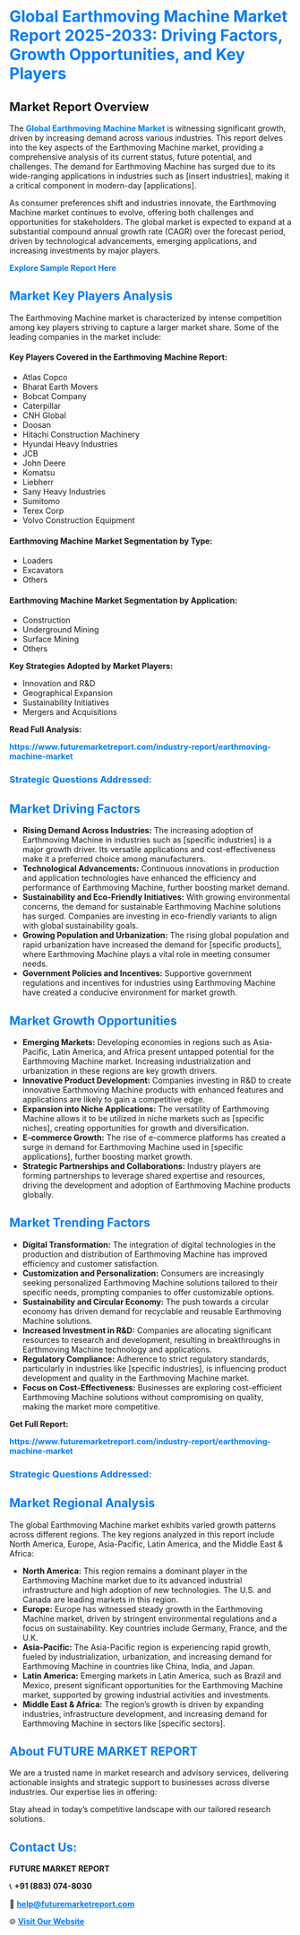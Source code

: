 <h1 style="color: #007BFF;">Global Earthmoving Machine Market Report 2025-2033: Driving Factors, Growth Opportunities, and Key Players</h1>

<section id="overview">
<h2>Market Report Overview</h2>
<p>The <a href="https://www.futuremarketreport.com/industry-report/earthmoving-machine-market" style="color: #007BFF; text-decoration: none;"><strong>Global Earthmoving Machine Market</strong></a> is witnessing significant growth, driven by increasing demand across various industries. This report delves into the key aspects of the Earthmoving Machine market, providing a comprehensive analysis of its current status, future potential, and challenges. The demand for Earthmoving Machine has surged due to its wide-ranging applications in industries such as [insert industries], making it a critical component in modern-day [applications].</p>
<p>As consumer preferences shift and industries innovate, the Earthmoving Machine market continues to evolve, offering both challenges and opportunities for stakeholders. The global market is expected to expand at a substantial compound annual growth rate (CAGR) over the forecast period, driven by technological advancements, emerging applications, and increasing investments by major players.</p>
</section>

<section id="overview">
<p><a href="https://www.futuremarketreport.com/request-sample/reportId=53630" style="color: #007BFF; text-decoration: none;"><strong>Explore Sample Report Here</strong></a></p>
</section>

<section id="key-players">
<h2 style="color: #007BFF;">Market Key Players Analysis</h2>
<p>The Earthmoving Machine market is characterized by intense competition among key players striving to capture a larger market share. Some of the leading companies in the market include:</p>
<h4>Key Players Covered in the Earthmoving Machine Report:</h4>
<ul><li>Atlas Copco</li><li>Bharat Earth Movers</li><li>Bobcat Company</li><li>Caterpillar</li><li>CNH Global</li><li>Doosan</li><li>Hitachi Construction Machinery</li><li>Hyundai Heavy Industries</li><li>JCB</li><li>John Deere</li><li>Komatsu</li><li>Liebherr</li><li>Sany Heavy Industries</li><li>Sumitomo</li><li>Terex Corp</li><li>Volvo Construction Equipment</li></ul>
<h4>Earthmoving Machine Market Segmentation by Type:</h4>
<ul><li>Loaders</li><li>Excavators</li><li>Others</li></ul>

<h4>Earthmoving Machine Market Segmentation by Application:</h4>
<ul><li>Construction</li><li>Underground Mining</li><li>Surface Mining</li><li>Others</li></ul>
<p><strong>Key Strategies Adopted by Market Players:</strong></p>
<ul>
<li>Innovation and R&D</li>
<li>Geographical Expansion</li>
<li>Sustainability Initiatives</li>
<li>Mergers and Acquisitions</li>
</ul>
</section>

<section>
<p><strong>Read Full Analysis: </strong></p><a href="https://www.futuremarketreport.com/industry-report/earthmoving-machine-market" style="color: #007BFF; text-decoration: none;"><strong>https://www.futuremarketreport.com/industry-report/earthmoving-machine-market</strong></a>
<h3 style="color: #007BFF;">Strategic Questions Addressed:</h3>
</section>

<section id="driving-factors">
<h2 style="color: #007BFF;">Market Driving Factors</h2>
<ul>
<li><strong>Rising Demand Across Industries:</strong> The increasing adoption of Earthmoving Machine in industries such as [specific industries] is a major growth driver. Its versatile applications and cost-effectiveness make it a preferred choice among manufacturers.</li>
<li><strong>Technological Advancements:</strong> Continuous innovations in production and application technologies have enhanced the efficiency and performance of Earthmoving Machine, further boosting market demand.</li>
<li><strong>Sustainability and Eco-Friendly Initiatives:</strong> With growing environmental concerns, the demand for sustainable Earthmoving Machine solutions has surged. Companies are investing in eco-friendly variants to align with global sustainability goals.</li>
<li><strong>Growing Population and Urbanization:</strong> The rising global population and rapid urbanization have increased the demand for [specific products], where Earthmoving Machine plays a vital role in meeting consumer needs.</li>
<li><strong>Government Policies and Incentives:</strong> Supportive government regulations and incentives for industries using Earthmoving Machine have created a conducive environment for market growth.</li>
</ul>
</section>

<section id="growth-opportunities">
<h2 style="color: #007BFF;">Market Growth Opportunities</h2>
<ul>
<li><strong>Emerging Markets:</strong> Developing economies in regions such as Asia-Pacific, Latin America, and Africa present untapped potential for the Earthmoving Machine market. Increasing industrialization and urbanization in these regions are key growth drivers.</li>
<li><strong>Innovative Product Development:</strong> Companies investing in R&D to create innovative Earthmoving Machine products with enhanced features and applications are likely to gain a competitive edge.</li>
<li><strong>Expansion into Niche Applications:</strong> The versatility of Earthmoving Machine allows it to be utilized in niche markets such as [specific niches], creating opportunities for growth and diversification.</li>
<li><strong>E-commerce Growth:</strong> The rise of e-commerce platforms has created a surge in demand for Earthmoving Machine used in [specific applications], further boosting market growth.</li>
<li><strong>Strategic Partnerships and Collaborations:</strong> Industry players are forming partnerships to leverage shared expertise and resources, driving the development and adoption of Earthmoving Machine products globally.</li>
</ul>
</section>

<section id="trending-factors">
<h2 style="color: #007BFF;">Market Trending Factors</h2>
<ul>
<li><strong>Digital Transformation:</strong> The integration of digital technologies in the production and distribution of Earthmoving Machine has improved efficiency and customer satisfaction.</li>
<li><strong>Customization and Personalization:</strong> Consumers are increasingly seeking personalized Earthmoving Machine solutions tailored to their specific needs, prompting companies to offer customizable options.</li>
<li><strong>Sustainability and Circular Economy:</strong> The push towards a circular economy has driven demand for recyclable and reusable Earthmoving Machine solutions.</li>
<li><strong>Increased Investment in R&D:</strong> Companies are allocating significant resources to research and development, resulting in breakthroughs in Earthmoving Machine technology and applications.</li>
<li><strong>Regulatory Compliance:</strong> Adherence to strict regulatory standards, particularly in industries like [specific industries], is influencing product development and quality in the Earthmoving Machine market.</li>
<li><strong>Focus on Cost-Effectiveness:</strong> Businesses are exploring cost-efficient Earthmoving Machine solutions without compromising on quality, making the market more competitive.</li>
</ul>
</section>

<section>
<p><strong>Get Full Report: </strong></p><a href="https://www.futuremarketreport.com/industry-report/earthmoving-machine-market" style="color: #007BFF; text-decoration: none;"><strong>https://www.futuremarketreport.com/industry-report/earthmoving-machine-market</strong></a>
<h3 style="color: #007BFF;">Strategic Questions Addressed:</h3>
</section>


<section id="regional-analysis">
<h2 style="color: #007BFF;">Market Regional Analysis</h2>
<p>The global Earthmoving Machine market exhibits varied growth patterns across different regions. The key regions analyzed in this report include North America, Europe, Asia-Pacific, Latin America, and the Middle East & Africa:</p>
<ul>
<li><strong>North America:</strong> This region remains a dominant player in the Earthmoving Machine market due to its advanced industrial infrastructure and high adoption of new technologies. The U.S. and Canada are leading markets in this region.</li>
<li><strong>Europe:</strong> Europe has witnessed steady growth in the Earthmoving Machine market, driven by stringent environmental regulations and a focus on sustainability. Key countries include Germany, France, and the U.K.</li>
<li><strong>Asia-Pacific:</strong> The Asia-Pacific region is experiencing rapid growth, fueled by industrialization, urbanization, and increasing demand for Earthmoving Machine in countries like China, India, and Japan.</li>
<li><strong>Latin America:</strong> Emerging markets in Latin America, such as Brazil and Mexico, present significant opportunities for the Earthmoving Machine market, supported by growing industrial activities and investments.</li>
<li><strong>Middle East & Africa:</strong> The region’s growth is driven by expanding industries, infrastructure development, and increasing demand for Earthmoving Machine in sectors like [specific sectors].</li>
</ul>
</section>

<footer>
<h2 style="color: #007BFF;">About FUTURE MARKET REPORT</h2>
<p>We are a trusted name in market research and advisory services, delivering actionable insights and strategic support to businesses across diverse industries. Our expertise lies in offering:</p>

<p>Stay ahead in today’s competitive landscape with our tailored research solutions.</p>

<h2 style="color: #007BFF;">Contact Us:</h2>
<p><strong>FUTURE MARKET REPORT</strong></p>
<p>📞 <strong>+91 (883) 074-8030</strong></p>
<p>📧 <strong><a href="mailto:help@futuremarketreport.com" style="color: #007BFF;">help@futuremarketreport.com</a></strong></p>
<p>🌐 <strong><a href="https://www.futuremarketreport.com/" style="color: #007BFF;">Visit Our Website</a></strong></p>
</footer>